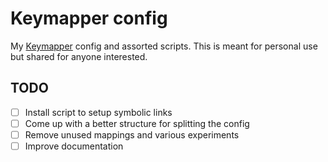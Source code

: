 # Keymapper config 

My [Keymapper](https://github.com/houmain/keymapper) config and assorted
scripts. This is meant for personal use but shared for anyone interested.

## TODO

- [ ] Install script to setup symbolic links
- [ ] Come up with a better structure for splitting the config
- [ ] Remove unused mappings and various experiments
- [ ] Improve documentation
